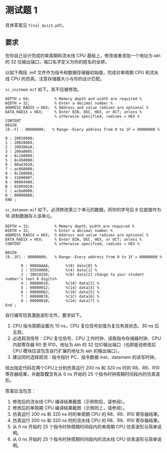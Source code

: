 # 测试题 1

具体答案见 `final_quiz1.pdf`。

## 要求

在你自己设计完成的单周期和流水线 CPU 基础上，修改或者添加一个地址为 `A8h` 的 32 位输出端口，端口名字定义为你的姓名的全拼。

以如下两段 .mif 文件作为指令和数据存储器初始值，完成对单周期 CPU 和流水线 CPU 的仿真。注意存储器大小与你的设计匹配。

`sc_instmem.mif` 如下。其不应被修改。

```
DEPTH = 64;           % Memory depth and width are required %
WIDTH = 32;           % Enter a decimal number %
ADDRESS_RADIX = HEX;  % Address and value radixes are optional %
DATA_RADIX = HEX;     % Enter BIN, DEC, HEX, or OCT; unless %
                      % otherwise specified, radixes = HEX %
CONTENT
BEGIN
[0..F] : 00000000;   % Range--Every address from 0 to 1F = 00000000 %

0 : 20010000;     
1 : 20020004;   
2 : 200300a8;    
3 : 200a0005;     
4 : 8c240000;  
5 : 8c450000;   
6 : 00a43020;   
7 : ac660000;     
8 : 8c280008;      
9 : 3109000f;  
A : 00094900;  
B : 01095020;    
C : ac6a0000;      
D : 08000008;      
END ;
```

`sc_datamem.mif` 如下。必须修改第三个单元的数据，将你的学号后 8 位直接作为 16 进制数据存入该单元。

```
DEPTH = 32;           % Memory depth、width are required %
WIDTH = 32;           % Enter a decimal number %
ADDRESS_RADIX = HEX;  % Address and value radixes are optional %
DATA_RADIX = HEX;     % Enter BIN, DEC, HEX, or OCT; unless %
CONTENT               % otherwise specified, radixes = HEX %

BEGIN
[0..1F] : 00000000;   % Range--Every address from 0 to 1F = 00000000 %

       0 : 0000AAAA;       %(0) data[0] %
       1 : 55550000;       %(4) data[1] %
       2 : 30910256;       %(8) data[2] change to your student number’s last 8 digits%
       4 : 00000019;       %(10) data[3] %
       5 : 00000012;       %(14) data[4] %
       6 : 00000002;       %(18) data[5] %
       7 : 00000078;       %(1C) data[6] %
       9 : 00000010;       %(24) data[7] %
End ;
```

自行编写仿真激励波形文件，要求如下。
1. CPU 指令周期设置为 10 ns，CPU 复位信号初值为复位有效状态，30 ns 后无效。
2. 必选观测信号：CPU 复位信号、CPU 工作时钟、读取指令存储器时钟、CPU 内部寄存器 R0 至 R10，地址为 `A8h` 的 32 位IO输出端口（也即是说修改后 CPU 模块应该包含自行扩展的地址为 `A8h` 的输出端口）。
3. 建议同时选择观测：指令指针 PC、指令数据 inst、datamem 的读写时钟。

给出指定代码在两个CPU上分别仿真运行 200 ns 和 320 ns 时的 R8、R9、R10 寄存器结果，并截取**仅**含有从 0 ns 开始的 25 个指令时钟周期时间段内的仿真波形。

答案应当包含：
1. 修改后的流水线 CPU 编译结果截图（示例附后，请参阅）。
2. 修改后的单周期 CPU 编译结果截图（示例同上，请参阅）。
3. 仿真运行 200 ns 和 320 ns 时的单周期 CPU 的 R8、R9、R10 寄存器结果。
4. 仿真运行 200 ns 和 320 ns 时的流水线 CPU 的 R8、R9、R10 寄存器结果。
5. 从 0 ns 开始的 25 个指令时钟周期时间段内的单周期 CPU 仿真波形与简单说明。
6. 从 0 ns 开始的 25 个指令时钟周期时间段内的流水线 CPU 仿真波形与简单说明。